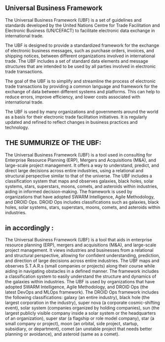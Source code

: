 ## Universal Business Framework

The Universal Business Framework (UBF) is a set of guidelines and standards developed by the United Nations Centre for Trade Facilitation and Electronic Business (UN/CEFACT) to facilitate electronic data exchange in international trade.

The UBF is designed to provide a standardized framework for the exchange of electronic business messages, such as purchase orders, invoices, and shipping notices, between different organizations involved in international trade. The UBF includes a set of standard data elements and message structures that are intended to be used by all parties involved in electronic trade transactions.

The goal of the UBF is to simplify and streamline the process of electronic trade transactions by providing a common language and framework for the exchange of data between different systems and platforms. This can help to reduce errors, improve efficiency, and lower costs associated with international trade.

The UBF is used by many organizations and governments around the world as a basis for their electronic trade facilitation initiatives. It is regularly updated and refined to reflect changes in business practices and technology.

## THE SUMMURIZE OF THE UBF: 


The Universal Business Framework (UBF) is a tool used in consulting for Enterprise Resource Planning (ERP), Mergers and Acquisitions (M&A), and large-scale project management. It offers a way to understand, predict, and direct large decisions across entire industries, using a relational and structural perspective similar to that of the universe. The UBF includes a classification system that maps and observes galaxies, black holes, solar systems, stars, superstars, moons, comets, and asteroids within industries, aiding in informed decision-making. The framework is used by organizations that have adopted SWARM Intelligence, Agile Methodology, and DROID Ops. DROID Ops includes classifications such as galaxies, black holes, solar systems, stars, superstars, moons, comets, and asteroids within industries.

## in accordingly :

The Universal Business Framework (UBF) is a tool that aids in enterprise resource planning (ERP), mergers and acquisitions (M&A), and large-scale project management. It views industries and businesses from a relational and structural perspective, allowing for confident understanding, prediction, and direction of large decisions across entire industries. The UBF maps and observes S.T.A.R.s (small companies or projects) along their course while aiding in navigating obstacles in a defined manner. The framework includes a classification system to easily understand the structure and dynamics of the galaxies within industries. The UBF is used by organizations that have adopted SWARM Intelligence, Agile Methodology, and DROID Ops (the latest DevOps and MLOps framework). The DROID Ops framework includes the following classifications: galaxy (an entire industry), black hole (the largest corporation in the industry), super nova (a corporate cosmic-shifting event), solar system (companies organized by holding companies), sun (the largest publicly visible company inside a solar system or the headquarters of an organization), super star (a flagship or role model company), star (a small company or project), moon (an orbital, side project, startup, subsidiary, or department), comet (an unstable project that needs better planning or avoidance), and asteroid (same as a comet).
